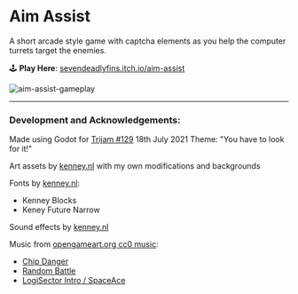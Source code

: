 # Aim Assist

A short arcade style game with captcha elements as you help the computer turrets target the enemies.

🕹️  **Play Here**: [sevendeadlyfins.itch.io/aim-assist](https://sevendeadlyfins.itch.io/aim-assist)

![aim-assist-gameplay](https://user-images.githubusercontent.com/15265859/126342583-c1ff73b2-31f4-458d-96a6-7accbb7ac69c.gif)

---

### Development and Acknowledgements:

Made using Godot for [Trijam #129](https://itch.io/jam/trijam-129) 18th July 2021
Theme: "You have to look for it!"

Art assets by [kenney.nl](https://kenney.nl/assets) with my own modifications and backgrounds

Fonts by [kenney.nl](https://kenney.nl/assets/kenney-fonts): 
 - Kenney Blocks
 - Keney Future Narrow

Sound effects by [kenney.nl](https://kenney.nl/assets)

Music from [opengameart.org cc0 music](https://opengameart.org/content/cc0-music-0):
 - [Chip Danger](https://opengameart.org/content/chip-bit-danger)
 - [Random Battle](https://opengameart.org/content/random-battle)
 - [LogiSector Intro / SpaceAce](https://opengameart.org/content/space-ace)

